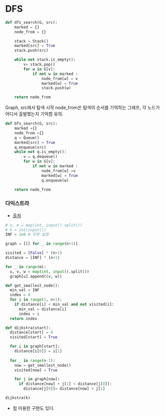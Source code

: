 # DFS


```python
def dfs_search(G, src):
    marked = {}
    node_from = {}

    stack = Stack()
    marked[src] = True
    stack.push(src)

    while not stack.is_empty():
        v= stack.pop()
        for w in G[v]:
            if not w in marked :
                node_from[w] = v
                marked[w] = True
                stack.push(w)

    return node_from
```
Graph, src에서 탐색 시작
node_from은 탐색의 순서를 기억하는 그래프, 각 노드가 어디서 출발했는지 기억함 유의.

```python
def bfs_search(G, src):
    marked ={}
    node_from ={}
    q = Queue()
    marked[src] = True
    q.enqueue(src)
    while not q.is_empty():
        v = q.dequeue()
        for w in G[v]:
            if not w in marked :
                node_from[w] =v
                marked[w] = True
                q.enqueue(w)

    return node_from
```

### 다익스트라
- [출처](https://velog.io/@tks7205/%EB%8B%A4%EC%9D%B5%EC%8A%A4%ED%8A%B8%EB%9D%BC-%EC%95%8C%EA%B3%A0%EB%A6%AC%EC%A6%98-with-python)
```python
# n, m = map(int, input().split())
# k = int(input())                
INF = 1e8 # 무한 설정

graph = [[] for _ in range(n+1)] 

visited = [False] * (n+1)
distance = [INF] * (n+1)

for _ in range(m):
  u, v, w = map(int, input().split())  
  graph[u].append((v, w))             

def get_smallest_node():
  min_val = INF
  index = 0
  for i in range(1, n+1):
    if distance[i] < min_val and not visited[i]: 
      min_val = distance[i]
      index = i
  return index

def dijkstra(start):
  distance[start] = 0 
  visited[start] = True

  for i in graph[start]:
    distance[i[0]] = i[1] 
  
  for _ in range(n-1): 
    now = get_smallest_node() 
    visited[now] = True       

    for j in graph[now]:
      if distance[now] + j[1] < distance[j[0]]: 
        distance[j[0]]= distance[now] + j[1]   

dijkstra(k)
```
- 힙 이용한 구현도 있다.
